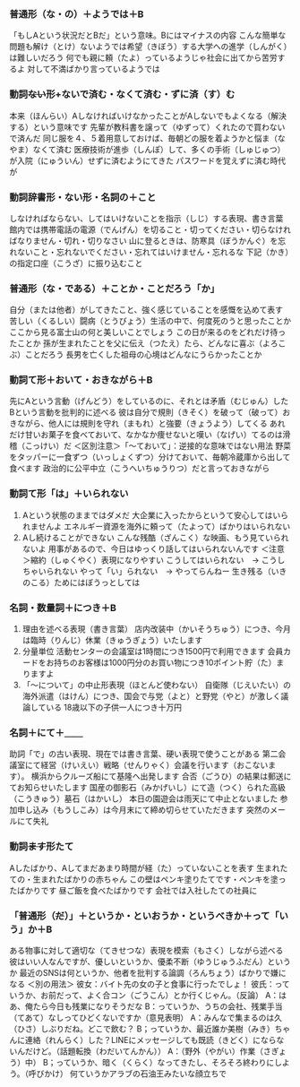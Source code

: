 ### 普通形（な・の）＋ようでは＋B
「もしAという状況だとBだ」という意味。Bにはマイナスの内容
こんな簡単な問題も解け（とけ）ないようでは希望（きぼう）する大学への進学（しんがく）は難しいだろう
何でも親に頼（たよ）っているようじゃ社会に出てから苦労するよ
対して不満ばかり言っているようでは

### 動詞~~ない~~形+ないで済む・なくて済む・ずに済（す）む
本来（ほんらい）AしなければいけなかったことがAしないでもよくなる（解決する）という意味です
先輩が教科書を譲って（ゆずって）くれたので買わないで済んだ
同じ服を４、５着用意しておけば、毎朝どの服を着ようかと悩ま（なやま）なくて済む
医療技術が進歩（しんぽ）して、多くの手術（しゅじゅつ）が入院（にゅういん）せずに済むようにてきた
パスワードを覚えずに済む時代が

### 動詞辞書形・ない形・名詞の＋こと
しなければならない、してはいけないことを指示（しじ）する表現、書き言葉
館内では携帯電話の電源（でんげん）を切ること・切ってください・切らなければなりません・切れ・切りなさい
山に登るときは、防寒具（ぼうかんぐ）を忘れないこと・忘れないでください・忘れてはいけません・忘れるな
下記（かき）の指定口座（こうざ）に振り込むこと

### 普通形（な・である）＋ことか・ことだろう「か」
自分（または他者）がしてきたこと、強く感じていることを感慨を込めて表す
苦しい（くるしい）闘病（とうびょう）生活の中で、何度死のうと思ったことか
ここから見る富士山の何と美しいことでしょう
この日が来るのをどれだけ待ったことか
孫が生まれたことを父に伝え（つたえ）たら、どんなに喜ぶ（よろこぶ）ことだろう
長男を亡くした祖母の心境はどんなにうらかったことか

### 動詞て形＋おいて・おきながら＋B
先にAという言動（げんどう）をしているのに、それとは矛盾（むじゅん）したBという言動を批判的に述べる
彼は自分で規則（きそく）を破って（破って）おきながら、他人には規則を守れ（まもれ）と強要（きょうよう）してくる
あれだけ甘いお菓子を食べておいて、なかなか痩せないと嘆い（なげい）てるのは滑稽（こっけい）だ
＜区別注意＞「〜ておいて」：逆接的な意味ではない用法
野菜をタッパーに一食ずつ（いっしょくずつ）分けておいて、毎朝冷蔵庫から出して食べます
政治的に公平中立（こうへいちゅうりつ）だと言っておきながら

### 動詞て形「は」＋いられない
1. Aという状態のままではダメだ
大企業に入ったからというて安心してはいられませんよ
エネルギー資源を海外に頼って（たよって）ばかりはいられない
2. Aし続けることができない
こんな残酷（ざんこく）な映画、もう見ていられないよ
用事があるので、今日はゆっくり話してはいられないんです
＜注意＞縮約（しゅくやく）表現になりやすい
こうしてはいられない　→ こうしちゃいられない
やって「い」られない　→ やってらんねー
生き残る（いきのこる）ためにはぼうっとしては

### 名詞・数量詞＋につき＋B
1. 理由を述べる表現（書き言葉）
店内改装中（かいそうちゅう）につき、今月は臨時（りんじ）休業（きゅうぎょう）いたします
2. 分量単位
活動センターの会議室は1時間につき1500円で利用できます
会員カードをお持ちのお客様は1000円分のお買い物につき10ポイント貯（た）まりますよ
3. 「〜について」の中止形表現（ほとんど使わない）
自衛隊（じえいたい）の海外派遣（はけん）につき、国会で与党（よと）と野党（やと）が激しく議論している
18歳以下の子供一人につき十万円

### 名詞＋にて＋＿＿
助詞「で」の古い表現、現在では書き言葉、硬い表現で使うことがある
第二会議室にて経営（けいえい）戦略（せんりゃく）会議を行います（おこないます）。
横浜からクルーズ船にて基隆へ出発します
合否（ごうひ）の結果は郵送にてお知らせいたします
国産の御影石（みかげいし）にて造（つく）られた高級（こうきゅう）墓石（はかいし）
本日の園遊会は雨天にて中止とないました
参加申し込み（もうしこみ）は今月末にて締め切らせていただきます
突然のメールにて失礼

### 動詞~~ます~~形たて
Aしたばかり、Aしてまだあまり時間が経（た）っていないことを表す
生まれたての・生まれたばかりの赤ちゃん
この壁はペンキ塗りたてです・ペンキを塗ったばかりです
昼ご飯を食べたばかりです
会社では入社したての社員に

### 「普通形（~~だ~~）」＋というか・といおうか・というべきか＋って「いう」か＋B
ある物事に対して適切な（てきせつな）表現を模索（もさく）しながら述べる
彼はいい人なんですが、優しいというか、優柔不断（ゆうじゅうふだん）というか
最近のSNSは何というか、他者を批判する論調（ろんちょう）ばかりで嫌になる
＜別の用法＞
彼女：バイト先の女の子と食事に行ったでしょ！
彼氏：っていうか、お前だって、よく合コン（ごうこん）とか行くじゃん。（反論）
A：はあ、俺たら今日も残業になりそうだな
B：っていうか、うちの会社、残業手当（てあて）なしってひどくないですか（意見表明）
A：みんなで集まるのは久（ひさ）しぶりだね。どこで飲む？
B；っていうか、最近誰か美樹（みき）ちゃんに連絡（れんらく）した？LINEにメッセージしても既読（きどく）にならないんだけど。（話題転換（わだいてんかん））
A：（野外（やがい）作業（さぎょう）中）
B；っていうか、暗く（くらく）なってきたし、そろそろ終わりにしよう。（呼びかけ）
何ていうかアラブの石油王みたいな顔立ちで
